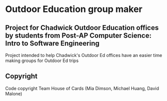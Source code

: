 # Outdoor Education group maker
## Project for Chadwick Outdoor Education offices by students from Post-AP Computer Science: Intro to Software Engineering
Project intended to help Chadwick's Outdoor Ed offices have an easier time making groups for Outdoor Ed trips 

## Copyright
Code copyright Team House of Cards (Mia Dimson, Michael Huang, David Malone)
